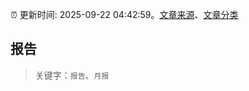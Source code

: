 :alarm_clock: 更新时间: 2025-09-22 04:42:59。[文章来源](/README.md)、[文章分类](/TAGS.md)

## 报告


> 关键字：`报告`、`月报`



